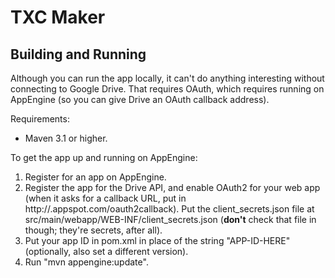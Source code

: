 # TXC Maker

## Building and Running

Although you can run the app locally, it can't do anything interesting without connecting to Google Drive. That requires OAuth, which requires running on AppEngine (so you can give Drive an OAuth callback address).

Requirements:
*  Maven 3.1 or higher.

To get the app up and running on AppEngine:
1.  Register for an app on AppEngine.
2.  Register the app for the Drive API, and enable OAuth2 for your web app (when it asks for a callback URL, put in http://<APP-ID>.appspot.com/oauth2callback). Put the client_secrets.json file at src/main/webapp/WEB-INF/client_secrets.json (**don't** check that file in though; they're secrets, after all).
3.  Put your app ID in pom.xml in place of the string "APP-ID-HERE" (optionally, also set a different version).
4.  Run "mvn appengine:update".
